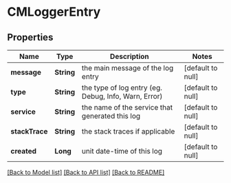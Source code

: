 # CMLoggerEntry
## Properties

| Name | Type | Description | Notes |
|------------ | ------------- | ------------- | -------------|
| **message** | **String** | the main message of the log entry | [default to null] |
| **type** | **String** | the type of log entry (eg. Debug, Info, Warn, Error) | [default to null] |
| **service** | **String** | the name of the service that generated this log | [default to null] |
| **stackTrace** | **String** | the stack traces if applicable | [default to null] |
| **created** | **Long** | unit date-time of this log | [default to null] |

[[Back to Model list]](../README.md#documentation-for-models) [[Back to API list]](../README.md#documentation-for-api-endpoints) [[Back to README]](../README.md)

